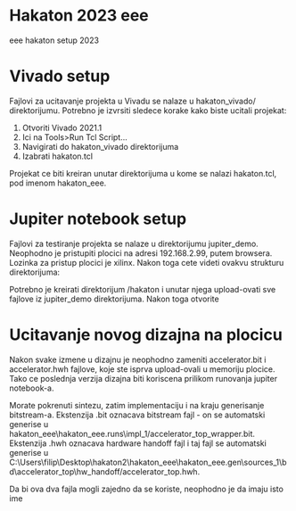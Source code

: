# Hakaton 2023 eee
eee hakaton setup 2023

# Vivado setup

Fajlovi za ucitavanje projekta u Vivadu se nalaze u hakaton_vivado/ direktorijumu. Potrebno je izvrsiti sledece korake kako biste ucitali projekat:

1. Otvoriti Vivado 2021.1
2. Ici na Tools>Run Tcl Script...
3. Navigirati do hakaton_vivado direktorijuma
4. Izabrati hakaton.tcl

Projekat ce biti kreiran unutar direktorijuma u kome se nalazi hakaton.tcl, pod imenom hakaton_eee.

# Jupiter notebook setup

Fajlovi za testiranje projekta se nalaze u direktorijumu jupiter_demo. Neophodno je pristupiti plocici na adresi 192.168.2.99, putem browsera. Lozinka za pristup plocici je xilinx. Nakon toga cete videti ovakvu strukturu direktorijuma:

Potrebno je kreirati direktorijum /hakaton i unutar njega upload-ovati sve fajlove iz jupiter_demo direktorijuma. Nakon toga otvorite 

# Ucitavanje novog dizajna na plocicu

Nakon svake izmene u dizajnu je neophodno zameniti accelerator.bit i accelerator.hwh fajlove, koje ste isprva upload-ovali u memoriju plocice. Tako ce poslednja verzija dizajna biti koriscena prilikom runovanja jupiter notebook-a. 

Morate pokrenuti sintezu, zatim implementaciju i na kraju generisanje bitstream-a. Ekstenzija .bit oznacava bitstream fajl - on se automatski generise u hakaton_eee\hakaton_eee.runs\impl_1/accelerator_top_wrapper.bit. Ekstenzija .hwh oznacava hardware handoff fajl i taj fajl se automatski generise u C:\Users\filip\Desktop\hakaton2\hakaton_eee\hakaton_eee.gen\sources_1\bd\accelerator_top\hw_handoff/accelerator_top.hwh. 

Da bi ova dva fajla mogli zajedno da se koriste, neophodno je da imaju isto ime
